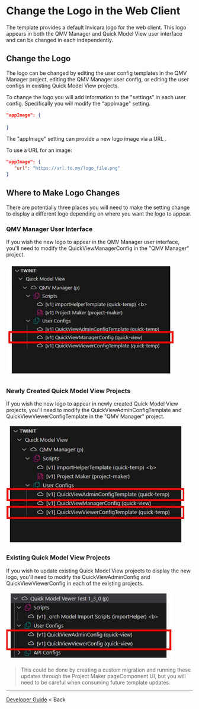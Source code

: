# Change the Logo in the Web Client

The template provides a default Invicara logo for the web client. This logo appears in both the QMV Manager and Quick Model View user interface and can be changed in each independently.

## Change the Logo

The logo can be changed by editing the user config templates in the QMV Manager project, editing the QMV Manager user config, or editing the user configs in existing Quick Model View projects.

To change the logo you will add information to the "settings" in each user config. Specifically you will modify the "appImage" setting.

```json
"appImage": {

}
```

The "appImage" setting can provide a new logo image via a URL .

To use a URL for an image:

```json
"appImage": {
   "url": "https://url.to.my/logo_file.png"
}
```

## Where to Make Logo Changes

There are potentially three places you will need to make the setting change to display a different logo depending on where you want the logo to appear.

### QMV Manager User Interface

If you wish the new logo to appear in the QMV Manager user interface, you'll need to modify the QuickViewManagerConfig in the "QMV Manager" project.

![qmvman config](../../img/vscode-proj-maker-config.jpg)

### Newly Created Quick Model View Projects

If you wish the new logo to appear in newly created Quick Model View projects, you'll need to modify the QuickViewAdminConfigTemplate and QuickViewViewerConfigTemplate in the "QMV Manager" project.

![qvmman temps](../../img/vscode-config-temps.jpg)

### Existing Quick Model View Projects

If you wish to update existing Quick Model View projects to display the new logo, you'll need to modify the QuickViewAdminConfig and QuickViewViewerConfig in each of the existing projects.

![qmv proj configs](../../img/vscode-qmvproj-configs.jpg)

> This could be done by creating a custom migration and running these updates through the Project Maker pageComponent UI, but you will need to be careful when consuming future template updates.

---
[Developer Guide](../README.md) < Back